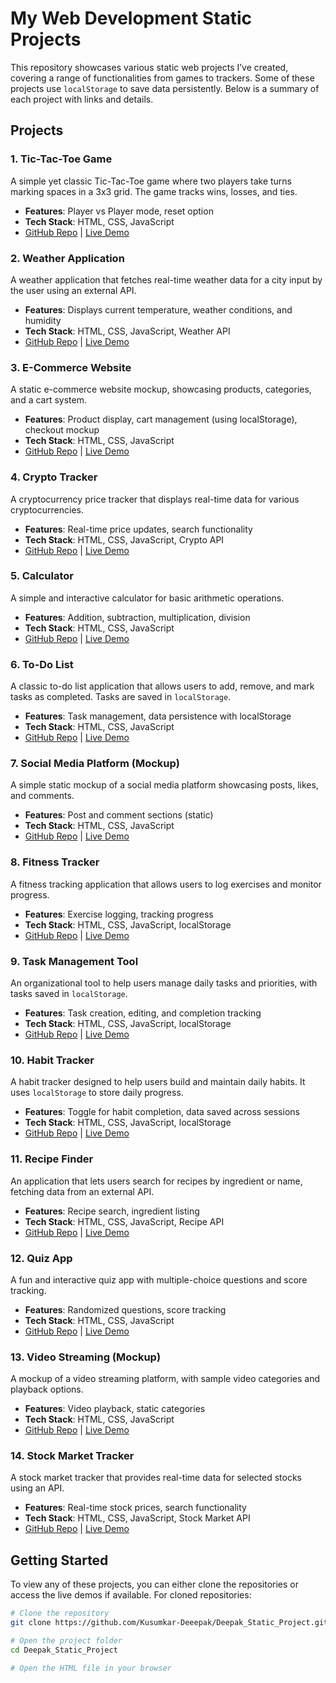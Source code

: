 # My Web Development Static Projects

This repository showcases various static web projects I’ve created, covering a range of functionalities from games to trackers. Some of these projects use `localStorage` to save data persistently. Below is a summary of each project with links and details.

## Projects

### 1. Tic-Tac-Toe Game
A simple yet classic Tic-Tac-Toe game where two players take turns marking spaces in a 3x3 grid. The game tracks wins, losses, and ties.

- **Features**: Player vs Player mode, reset option
- **Tech Stack**: HTML, CSS, JavaScript
- [GitHub Repo](#) | [Live Demo](#)

### 2. Weather Application
A weather application that fetches real-time weather data for a city input by the user using an external API.

- **Features**: Displays current temperature, weather conditions, and humidity
- **Tech Stack**: HTML, CSS, JavaScript, Weather API
- [GitHub Repo](#) | [Live Demo](#)

### 3. E-Commerce Website
A static e-commerce website mockup, showcasing products, categories, and a cart system.

- **Features**: Product display, cart management (using localStorage), checkout mockup
- **Tech Stack**: HTML, CSS, JavaScript
- [GitHub Repo](#) | [Live Demo](#)

### 4. Crypto Tracker
A cryptocurrency price tracker that displays real-time data for various cryptocurrencies.

- **Features**: Real-time price updates, search functionality
- **Tech Stack**: HTML, CSS, JavaScript, Crypto API
- [GitHub Repo](#) | [Live Demo](#)

### 5. Calculator
A simple and interactive calculator for basic arithmetic operations.

- **Features**: Addition, subtraction, multiplication, division
- **Tech Stack**: HTML, CSS, JavaScript
- [GitHub Repo](#) | [Live Demo](#)

### 6. To-Do List
A classic to-do list application that allows users to add, remove, and mark tasks as completed. Tasks are saved in `localStorage`.

- **Features**: Task management, data persistence with localStorage
- **Tech Stack**: HTML, CSS, JavaScript
- [GitHub Repo](#) | [Live Demo](#)

### 7. Social Media Platform (Mockup)
A simple static mockup of a social media platform showcasing posts, likes, and comments.

- **Features**: Post and comment sections (static)
- **Tech Stack**: HTML, CSS, JavaScript
- [GitHub Repo](#) | [Live Demo](#)

### 8. Fitness Tracker
A fitness tracking application that allows users to log exercises and monitor progress.

- **Features**: Exercise logging, tracking progress
- **Tech Stack**: HTML, CSS, JavaScript, localStorage
- [GitHub Repo](#) | [Live Demo](#)

### 9. Task Management Tool
An organizational tool to help users manage daily tasks and priorities, with tasks saved in `localStorage`.

- **Features**: Task creation, editing, and completion tracking
- **Tech Stack**: HTML, CSS, JavaScript, localStorage
- [GitHub Repo](#) | [Live Demo](#)

### 10. Habit Tracker
A habit tracker designed to help users build and maintain daily habits. It uses `localStorage` to store daily progress.

- **Features**: Toggle for habit completion, data saved across sessions
- **Tech Stack**: HTML, CSS, JavaScript, localStorage
- [GitHub Repo](#) | [Live Demo](#)

### 11. Recipe Finder
An application that lets users search for recipes by ingredient or name, fetching data from an external API.

- **Features**: Recipe search, ingredient listing
- **Tech Stack**: HTML, CSS, JavaScript, Recipe API
- [GitHub Repo](#) | [Live Demo](#)

### 12. Quiz App
A fun and interactive quiz app with multiple-choice questions and score tracking.

- **Features**: Randomized questions, score tracking
- **Tech Stack**: HTML, CSS, JavaScript
- [GitHub Repo](#) | [Live Demo](#)

### 13. Video Streaming (Mockup)
A mockup of a video streaming platform, with sample video categories and playback options.

- **Features**: Video playback, static categories
- **Tech Stack**: HTML, CSS, JavaScript
- [GitHub Repo](#) | [Live Demo](#)

### 14. Stock Market Tracker
A stock market tracker that provides real-time data for selected stocks using an API.

- **Features**: Real-time stock prices, search functionality
- **Tech Stack**: HTML, CSS, JavaScript, Stock Market API
- [GitHub Repo](#) | [Live Demo](#)

## Getting Started

To view any of these projects, you can either clone the repositories or access the live demos if available. For cloned repositories:

```bash
# Clone the repository
git clone https://github.com/Kusumkar-Deeepak/Deepak_Static_Project.git

# Open the project folder
cd Deepak_Static_Project

# Open the HTML file in your browser
